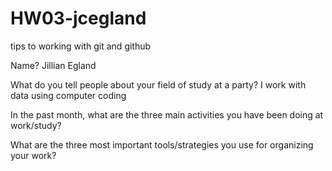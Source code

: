 # HW03-jcegland
tips to working with git and github

Name?
  Jillian Egland 


What do you tell people about your field of study at a party?
  I work with data using computer coding 


In the past month, what are the three main activities you have been doing at work/study?


What are the three most important tools/strategies you use for organizing your work?

